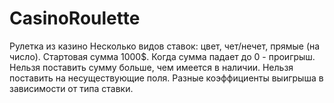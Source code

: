 # CasinoRoulette
Рулетка из казино
Несколько видов ставок: цвет, чет/нечет, прямые (на число). 
Стартовая сумма 1000$. Когда сумма падает до 0 - проигрыш. 
Нельзя поставить сумму больше, чем имеется в наличии. 
Нельзя поставить на несуществующие поля. 
Разные коэффициенты выигрыша в зависимости от типа ставки.
